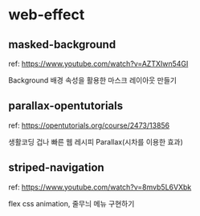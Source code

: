 # web-effect

## masked-background

ref: https://www.youtube.com/watch?v=AZTXIwn54GI

Background 배경 속성을 활용한 마스크 레이아웃 만들기

## parallax-opentutorials

ref: https://opentutorials.org/course/2473/13856

생활코딩 겁나 빠른 웹 레시피 Parallax(시차를 이용한 효과)

## striped-navigation

ref: https://www.youtube.com/watch?v=8mvb5L6VXbk

flex css animation, 줄무늬 메뉴 구현하기
